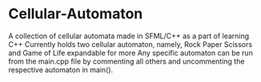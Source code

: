 # Cellular-Automaton
A collection of cellular automata made in SFML/C++ as a part of learning C++
Currently holds two cellular automaton, namely, Rock Paper Scissors and Game of Life expandable for more
Any specific automaton can be run from the main.cpp file by commenting all others and uncommenting the respective automaton in main().
